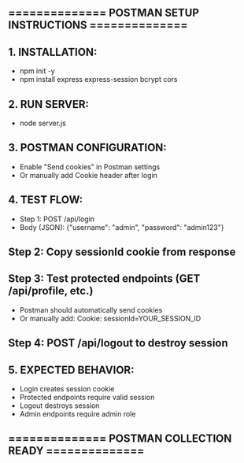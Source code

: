 
## ============== POSTMAN SETUP INSTRUCTIONS ==============

## 1. INSTALLATION:
- npm init -y
- npm install express express-session bcrypt cors

## 2. RUN SERVER:
- node server.js

## 3. POSTMAN CONFIGURATION:
- Enable "Send cookies" in Postman settings
- Or manually add Cookie header after login

## 4. TEST FLOW:
- Step 1: POST /api/login
- Body (JSON): {"username": "admin", "password": "admin123"}
   
## Step 2: Copy sessionId cookie from response
   
## Step 3: Test protected endpoints (GET /api/profile, etc.)
- Postman should automatically send cookies
- Or manually add: Cookie: sessionId=YOUR_SESSION_ID
   
## Step 4: POST /api/logout to destroy session

## 5. EXPECTED BEHAVIOR:
- Login creates session cookie
- Protected endpoints require valid session
- Logout destroys session
- Admin endpoints require admin role

## ============== POSTMAN COLLECTION READY ==============

